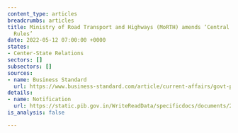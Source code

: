 ```yaml
---
content_type: articles
breadcrumbs: articles
title: Ministry of Road Transport and Highways (MoRTH) amends ‘Central Motor Vehicle
  Rules’
date: 2022-05-12 07:00:00 +0000
states:
- Center-State Relations
sectors: []
subsectors: []
sources:
- name: Business Standard
  url: https://www.business-standard.com/article/current-affairs/govt-plans-to-make-trade-certificate-process-online-for-vehicle-dealers-122050700722_1.html
details:
- name: Notification
  url: https://static.pib.gov.in/WriteReadData/specificdocs/documents/2022/may/doc20225753601.pdf
is_analysis: false

---
```

